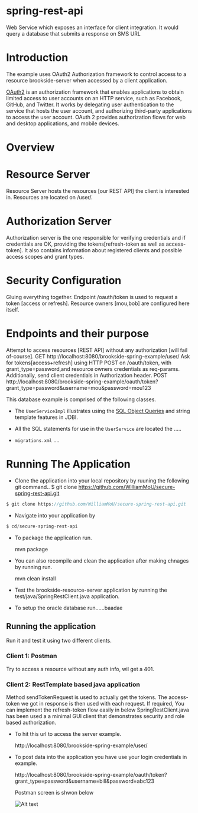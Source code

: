# spring-rest-api
Web Service which exposes an interface for client integration. It would query a database that submits a response on SMS URL

# Introduction

The example uses OAuth2 Authorization framework to control access to a resource brookside-server when accessed by a client application.

[OAuth2](https://tools.ietf.org/html/draft-ietf-oauth-v2-31) is an authorization framework that enables applications to obtain limited access to user accounts on an HTTP service, such as Facebook, GitHub, and Twitter.
It works by delegating user authentication to the service that hosts the user account, and authorizing third-party applications to access the user account.
OAuth 2 provides authorization flows for web and desktop applications, and mobile devices.

# Overview

# Resource Server
Resource Server hosts the resources [our REST API] the client is interested in. Resources are located on /user/.

# Authorization Server
Authorization server is the one responsible for verifying credentials and if credentials are OK, providing the tokens[refresh-token as well as access-token].
It also contains information about registered clients and possible access scopes and grant types.

# Security Configuration
Gluing everything together. Endpoint /oauth/token is used to request a token [access or refresh].
Resource owners [mou,bob] are configured here itself.

# Endpoints and their purpose
Attempt to access resources [REST API] without any authorization [will fail of-course].
GET http://localhost:8080/brookside-spring-example/user/
Ask for tokens[access+refresh] using HTTP POST on /oauth/token, with grant_type=password,and resource owners credentials as req-params.
Additionally, send client credentials in Authorization header.
POST http://localhost:8080/brookside-spring-example/oauth/token?grant_type=password&username=mou&password=mou123

This database example is comprised of the following classes.

* The `UserServiceImpl` illustrates using the [SQL Object Queries](http://jdbi.org/sql_object_api_queries/) and string template
features in JDBI.

* All the SQL statements for use in the `UserService` are located the .....

* `migrations.xml` ....

# Running The Application

* Clone the application into your local repository by ruuning the following git command..
$ git clone https://github.com/WilliamMoU/secure-spring-rest-api.git

```javascript
$ git clone https://github.com/WilliamMoU/secure-spring-rest-api.git
```

* Navigate into your application by
```javascript
$ cd/secure-spring-rest-api
```

* To package the application run.

     mvn package

* You can also recompile and clean the application after making chnages by running run.

     mvn clean install

* Test the brookside-resource-server application by running the test/java/SpringRestClient.java application.


* To setup the oracle database run......baadae

## Running the application
Run it and test it using two different clients.

### Client 1: Postman
Try to access a resource without any auth info, wil get a 401.

### Client 2: RestTemplate based java application
Method sendTokenRequest is used to actually get the tokens. The access-token we got in response is then used with each request.
If required, You can implement the refresh-token flow easily in below SpringRestClient.java has been used a a minimal GUI client
that demonstrates security and role based authorization.


* To hit this url to access the server example.

	http://localhost:8080/brookside-spring-example/user/

* To post data into the application you have use your login credentials in example.

    http://localhost:8080/brookside-spring-example/oauth/token?grant_type=password&username=bill&password=abc123

   Postman screen is shwon below

    ![Alt text](https://github.com/WilliamMoU/secure-spring-rest-api/blob/master/Capture.PNG?raw=true "Optional Title")
